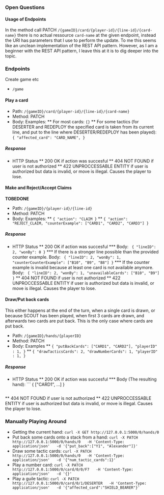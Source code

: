 



### Open Questions
#### Usage of Endpoints
In the method call PATCH `/{gameID}/card/{player-id}/{line-id}/{card-name}` there is no actual ressource `card-name` at the given endpoint, instead the URI has parameters that I use to perform the update.
To me this seems like an unclean implementation of the REST API pattern.
However, as I am a beginner with the REST API pattern, I leave this at it is to dig deeper into the topic.




### Endpoints

Create game etc

* `/game`

#### Play a card
* Path: `/{gameID}/card/{player-id}/{line-id}/{card-name}`
* Method: PATCH
* Body: Examples:
** For most cards: ```{}```
** For some tactics (for DESERTER and REDEPLOY the specified card is taken from its current line, and put to the line where DESERTER/REDEPLOY has been played): ```{
        "affected_card": "CARD_NAME",
    }```

##### Response
* HTTP Status
** 200 OK if action was succesful
** 404 NOT FOUND if user is not authorized
** 422 UNPROCCESSABLE ENTITY if user is authorized but data is invalid, or move is illegal. Causes the player to lose.


#### Make and Reject/Accept Claims
**TOBEDONE**

* Path: `/{gameID}/{player-id}/{line-id}`
* Method: PATCH
* Body: Examples:
** ```{
        "action": "CLAIM
    }```
** ```{
        "action": "REJECT_CLAIM,
        "counterExample": ["CARD1", "CARD2", "CARD3"]
    }```

##### Response
* HTTP Status
** 200 OK if action was succesful
*** Body: ```
    {
        "lineID": 2, "wonBy": 0
    }```
*** If there is a stronger line possible than the provided counter example. Body: ```
    {
        "lineID": 2,
        "wonBy": 1,
        "counterCounterExample": ["B10", "B9", "B8"]
    }```
*** If the counter example is invalid because at least one card is not available anymore. Body: ```
    {
        "lineID": 2,
        "wonBy": 1,
        "unavailableCards": ["B10", "B9"]
    }```
** 404 NOT FOUND if user is not authorized
** 422 UNPROCCESSABLE ENTITY if user is authorized but data is invalid, or move is illegal. Causes the player to lose.

#### Draw/Put back cards
This either happens at the end of the turn, when a single card is drawn, or because SCOUT has been played, when first 3 cards are drawn, and afterwards two cards are put back. This is the only case where cards are put back.
* Path: `/{gameID}/hands/{playerID}`
* Method: PATCH
* Body: Examples
** ```{
        "putBackCards": ["CARD1", "CARD2"],
        "playerID" : 1,
    }```
**  ```{
        "drawTacticsCards": 2,
        "drawNumberCards": 1,
        "playerID" : 1,
    }```

##### Response
* HTTP Status
** 200 OK if action was succesful
*** Body (The resulting hand): ```
    {
        ["CARD1", ...]
    }
    ```
** 404 NOT FOUND if user is not authorized
** 422 UNPROCCESSABLE ENTITY if user is authorized but data is invalid, or move is illegal. Causes the player to lose.

### Manually Playing Around

- Getting the current hand: `curl -X GET http://127.0.0.1:5000/0/hands/0`
- Put back some cards onto a stack from a hand: `curl -X PATCH http://127.0.0.1:5000/0/hands/0   -H 'Content-Type: application/json'   -d '{"put_back":["Y1", "Alexander"]}'`
- Draw some tactic cards: `curl -X PATCH http://127.0.0.1:5000/0/hands/0   -H 'Content-Type: application/json'   -d '{"num_tactic_cards":1}'`
- Play a number card: `curl -X PATCH http://127.0.0.1:5000/0/card/0/0/F7   -H 'Content-Type: application/json'   -d '{}'`
- Play a guile tactic: `curl -X PATCH http://127.0.0.1:5000/0/card/0/1/DESERTER   -H 'Content-Type: application/json'   -d '{"affected_card":"SHIELD_BEARER"}'`